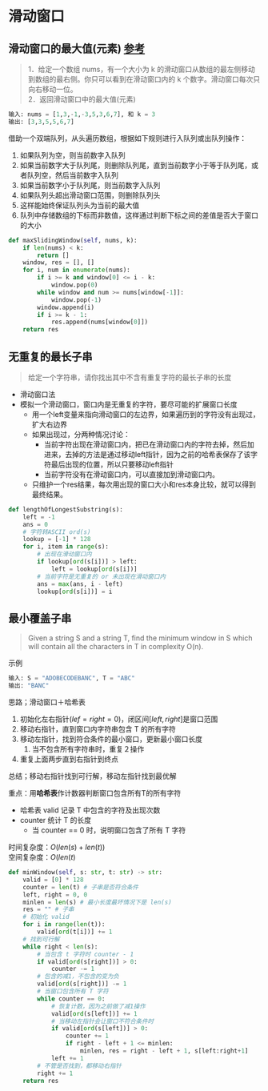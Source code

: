 # 滑动窗口

## 滑动窗口的最大值(元素) [参考](https://blog.csdn.net/u010429424/article/details/73692248)  

>1．给定一个数组 nums，有一个大小为 k 的滑动窗口从数组的最左侧移动到数组的最右侧。你只可以看到在滑动窗口内的 k 个数字。滑动窗口每次只向右移动一位。  
>2．返回滑动窗口中的最大值(元素)

```python
输入: nums = [1,3,-1,-3,5,3,6,7], 和 k = 3
输出: [3,3,5,5,6,7]
```

借助一个双端队列，从头遍历数组，根据如下规则进行入队列或出队列操作：

1. 如果队列为空，则当前数字入队列
2. 如果当前数字大于队列尾，则删除队列尾，直到当前数字小于等于队列尾，或者队列空，然后当前数字入队列
3. 如果当前数字小于队列尾，则当前数字入队列
4. 如果队列头超出滑动窗口范围，则删除队列头
5. 这样能始终保证队列头为当前的最大值
6. 队列中存储数组的下标而非数值，这样通过判断下标之间的差值是否大于窗口的大小

```python
def maxSlidingWindow(self, nums, k):
    if len(nums) < k:
        return []
    window, res = [], []
    for i, num in enumerate(nums):
        if i >= k and window[0] <= i - k:
            window.pop(0)
        while window and num >= nums[window[-1]]:
            window.pop(-1)
        window.append(i)
        if i >= k - 1:
            res.append(nums[window[0]])
    return res
```

## 无重复的最长子串

> 给定一个字符串，请你找出其中不含有重复字符的最长子串的长度

- 滑动窗口法
- 模拟一个滑动窗口，窗口内是无重复的字符，要尽可能的扩展窗口长度
  - 用一个left变量来指向滑动窗口的左边界，如果遍历到的字符没有出现过，扩大右边界
  - 如果出现过，分两种情况讨论：
    - 当前字符出现在滑动窗口内，把已在滑动窗口内的字符去掉，然后加进来，去掉的方法是通过移动left指针，因为之前的哈希表保存了该字符最后出现的位置，所以只要移动left指针
    - 当前字符没有在滑动窗口内，可以直接加到滑动窗口内。
  - 只维护一个res结果，每次用出现的窗口大小和res本身比较，就可以得到最终结果。

```python
def lengthOfLongestSubstring(s):
    left = -1
    ans = 0
    # 字符转ASCII ord(s)
    lookup = [-1] * 128
    for i, item in range(s):
        # 出现在滑动窗口内
        if lookup[ord(s[i])] > left:
            left = lookup[ord(s[i])]
        # 当前字符是无重复的 or 未出现在滑动窗口内
        ans = max(ans, i - left)
        lookup[ord(s[i])] = i
```

## 最小覆盖子串

> Given a string S and a string T, find the minimum window in S which will contain all the characters in T in complexity O(n).

示例

```python
输入: S = "ADOBECODEBANC", T = "ABC"
输出: "BANC"
```

思路；滑动窗口＋哈希表

1. 初始化左右指针$(lef=right=0)$，闭区间$[left, right]$是窗口范围
2. 移动右指针，直到窗口内字符串包含 T 的所有字符
3. 移动左指针，找到符合条件的最小窗口，更新最小窗口长度
   1. 当不包含所有字符串时，重复２操作
4. 重复上面两步直到右指针到终点

总结；移动右指针找到可行解，移动左指针找到最优解

重点：用**哈希表**作计数器判断窗口包含所有T的所有字符

- 哈希表 valid 记录 T 中包含的字符及出现次数
- counter 统计 T 的长度
  - 当 counter == 0 时，说明窗口包含了所有 T 字符

时间复杂度：$O(len(s) + len(t))$  
空间复杂度：$O(len(t)$

```python
def minWindow(self, s: str, t: str) -> str:
    valid = [0] * 128
    counter = len(t) # 子串是否符合条件
    left, right = 0, 0
    minlen = len(s) # 最小长度最坏情况下是 len(s)
    res = "" # 子串
    # 初始化 valid
    for i in range(len(t)):
        valid[ord(t[i])] += 1
    # 找到可行解
    while right < len(s):
        # 当包含 t 字符时 counter - 1
        if valid[ord(s[right])] > 0:
            counter -= 1
        # 包含的减1，不包含的变为负
        valid[ord(s[right])] -= 1
        # 当窗口包含所有 T 字符
        while counter == 0:
            # 恢复计数，因为之前做了减1操作
            valid[ord(s[left])] += 1
            # 当移动左指针会让窗口不符合条件时
            if valid[ord(s[left])] > 0:
                counter += 1
                if right - left + 1 <= minlen:
                    minlen, res = right - left + 1, s[left:right+1]
            left += 1
        # 不管是否找到，都移动右指针
        right += 1
    return res
```
